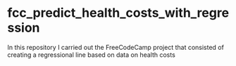 # fcc_predict_health_costs_with_regression
In this repository I carried out the FreeCodeCamp project that consisted of creating a regressional line based on data on health costs
